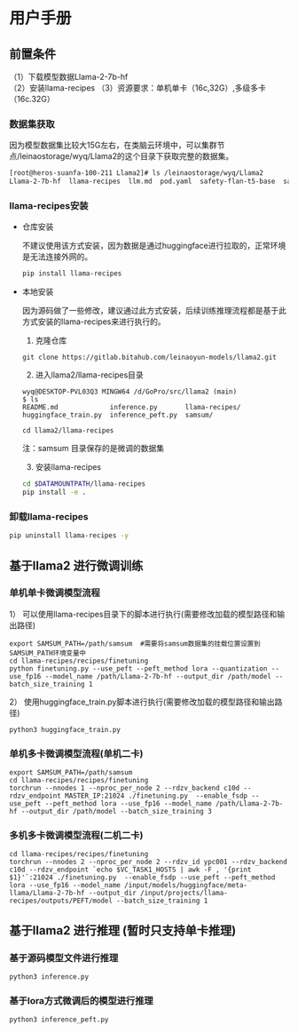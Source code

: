 # 用户手册

## 前置条件

（1）下载模型数据Llama-2-7b-hf  
（2）安装llama-recipes
（3）资源要求：单机单卡（16c,32G）,多级多卡（16c.32G）

### 数据集获取

因为模型数据集比较大15G左右，在类脑云环境中，可以集群节点/leinaostorage/wyq/Llama2的这个目录下获取完整的数据集。

```bash
[root@heros-suanfa-100-211 Llama2]# ls /leinaostorage/wyq/Llama2
Llama-2-7b-hf  llama-recipes  llm.md  pod.yaml  safety-flan-t5-base  samsum  train_llama.sh  vj.yaml
```

### llama-recipes安装

- 仓库安装

    不建议使用该方式安装，因为数据是通过huggingface进行拉取的，正常环境是无法连接外网的。

    ```bash
    pip install llama-recipes
    ```

- 本地安装

    因为源码做了一些修改，建议通过此方式安装，后续训练推理流程都是基于此方式安装的llama-recipes来进行执行的。

    1. 克隆仓库

    ```
    git clone https://gitlab.bitahub.com/leinaoyun-models/llama2.git
    ```

    2. 进入llama2/llama-recipes目录

    ```
    wyq@DESKTOP-PVL03Q3 MINGW64 /d/GoPro/src/llama2 (main)
    $ ls
    README.md             inference.py       llama-recipes/
    huggingface_train.py  inference_peft.py  samsum/

    cd llama2/llama-recipes
    ```

    注：samsum 目录保存的是微调的数据集

    3. 安装llama-recipes

    ```bash
    cd $DATAMOUNTPATH/llama-recipes
    pip install -e . 
    ```

### 卸载llama-recipes

```bash
pip uninstall llama-recipes -y    
```

## 基于llama2 进行微调训练

### 单机单卡微调模型流程

1） 可以使用llama-recipes目录下的脚本进行执行(需要修改加载的模型路径和输出路径)

```
export SAMSUM_PATH=/path/samsum  #需要将samsum数据集的挂载位置设置到SAMSUM_PATH环境变量中
cd llama-recipes/recipes/finetuning
python finetuning.py --use_peft --peft_method lora --quantization --use_fp16 --model_name /path/Llama-2-7b-hf --output_dir /path/model --batch_size_training 1
```

2） 使用huggingface_train.py脚本进行执行(需要修改加载的模型路径和输出路径)

```
python3 huggingface_train.py
```

### 单机多卡微调模型流程(单机二卡)

```
export SAMSUM_PATH=/path/samsum
cd llama-recipes/recipes/finetuning
torchrun --nnodes 1 --nproc_per_node 2 --rdzv_backend c10d --rdzv_endpoint MASTER_IP:21024 ./finetuning.py  --enable_fsdp --use_peft --peft_method lora --use_fp16 --model_name /path/Llama-2-7b-hf --output_dir /path/model --batch_size_training 3
```

### 多机多卡微调模型流程(二机二卡)

```
cd llama-recipes/recipes/finetuning
torchrun --nnodes 2 --nproc_per_node 2 --rdzv_id ypc001 --rdzv_backend c10d --rdzv_endpoint `echo $VC_TASK1_HOSTS | awk -F , '{print $1}'`:21024 ./finetuning.py  --enable_fsdp --use_peft --peft_method lora --use_fp16 --model_name /input/models/huggingface/meta-llama/Llama-2-7b-hf --output_dir /input/projects/llama-recipes/outputs/PEFT/model --batch_size_training 1
```

## 基于llama2 进行推理 (暂时只支持单卡推理)

### 基于源码模型文件进行推理

```
python3 inference.py
```

### 基于lora方式微调后的模型进行推理

```
python3 inference_peft.py
```
